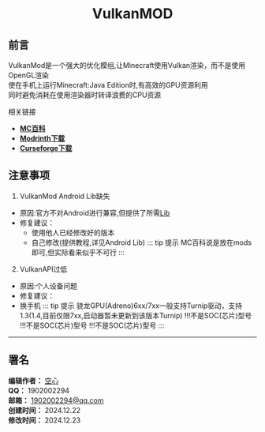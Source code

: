 <div align="center">

# VulkanMOD

</div>

## 前言

VulkanMod是一个强大的优化模组,让Minecraft使用Vulkan渲染，而不是使用OpenGL渲染  
使在手机上运行Minecraft:Java Edition时,有高效的GPU资源利用  
同时避免消耗在使用渲染器时转译浪费的CPU资源  

相关链接

 - **[MC百科](https://www.mcmod.cn/class/6626.html)**
 - **[Modrinth下载](https://modrinth.com/mod/vulkanmod)**
 - **[Curseforge下载](https://www.curseforge.com/minecraft/mc-mods/vulkanmod)**

## 注意事项

 1. VulkanMod Android Lib缺失

   - 原因:官方不对Android进行兼容,但提供了所需[Lib](https://www.curseforge.com/minecraft/mc-mods/vulkanmod-android-libs)
   - 修复建议：
     - 使用他人已经修改好的版本
     - 自己修改(提供教程,详见Android Lib)
::: tip 提示
MC百科说是放在mods即可,但实际看来似乎不可行
:::

 2. VulkanAPI过低
 - 原因:个人设备问题
 - 修复建议：
  - 换手机
::: tip 提示
骁龙GPU(Adreno)6xx/7xx一般支持Turnip驱动，支持1.3(1.4,目前仅限7xx,启动器暂未更新到该版本Turnip)
!!!不是SOC(芯片)型号
!!!不是SOC(芯片)型号
!!!不是SOC(芯片)型号
:::
---

## 署名

**编辑作者：** [空心](https://github.com/KongXing0819)  
**QQ：** 1902002294  
**邮箱：** 1902002294@qq.com  
**创建时间：** 2024.12.22  
**修改时间：** 2024.12.23  

